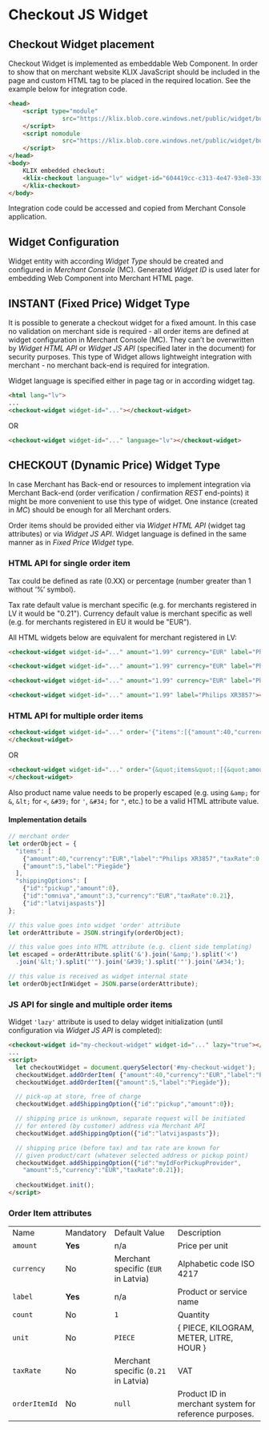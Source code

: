 # Checkout JS Widget

## Checkout Widget placement

Checkout Widget is implemented as embeddable Web Component. In order to show that on merchant website KLIX JavaScript should be included in the page and custom HTML tag to be placed in the required location. See the example below for integration code.

```html
<head>
    <script type="module"
               src="https://klix.blob.core.windows.net/public/widget/build/klixwidget.esm.js">
    </script>
    <script nomodule 
               src="https://klix.blob.core.windows.net/public/widget/build/klixwidget.js">
    </script>
</head>
<body>
    KLIX embedded checkout:
    <klix-checkout language="lv" widget-id="604419cc-c313-4e47-93e8-330385669bdb">
    </klix-checkout>
</body>
```

Integration code could be accessed and copied from Merchant Console application.

## Widget Configuration

Widget entity with according _Widget Type_ should be created and configured in _Merchant Console_ (MC). Generated _Widget ID_ is used later for embedding Web Component into Merchant HTML page.

## INSTANT (Fixed Price) Widget Type

It is possible to generate a checkout widget for a fixed amount. In this case no validation on merchant side is required - all order items are defined at widget configuration in Merchant Console (MC). They can’t be overwritten by _Widget HTML API_ or _Widget JS API_ (specified later in the document) for security purposes. This type of Widget allows lightweight integration with merchant - no merchant back-end is required for integration.

Widget language is specified either in page _<html>_ tag or in according widget tag.

```html
<html lang="lv">
...
<checkout-widget widget-id="..."></checkout-widget>
```

OR

```html
<checkout-widget widget-id="..." language="lv"></checkout-widget>
```

## CHECKOUT (Dynamic Price) Widget Type

In case Merchant has Back-end or resources to implement integration via Merchant Back-end (order verification / confirmation _REST_ end-points) it might be more convenient to use this type of widget. One instance (created in _MC_) should be enough for all Merchant orders.

Order items should be provided either via _Widget HTML API_ (widget tag attributes) or via _Widget JS API_. Widget language is defined in the same manner as in _Fixed Price Widget_ type.

### HTML API for single order item

Tax could be defined as rate (0.XX) or percentage (number greater than 1 without ‘%’ symbol). 

Tax rate default value is merchant specific (e.g. for merchants registered in LV it would be "0.21"). Currency default value is merchant specific as well (e.g. for merchants registered in EU it would be "EUR").

All HTML widgets below are equivalent for merchant registered in LV:

```html
<checkout-widget widget-id="..." amount="1.99" currency="EUR" label="Philips XR3857" tax-rate="0.21" count="1" unit="PIECE"></checkout-widget>

<checkout-widget widget-id="..." amount="1.99" currency="EUR" label="Philips XR3857" tax-rate="21"></checkout-widget>

<checkout-widget widget-id="..." amount="1.99" currency="EUR" label="Philips XR3857"></checkout-widget>

<checkout-widget widget-id="..." amount="1.99" label="Philips XR3857"></checkout-widget>
```

### HTML API for multiple order items

```html
<checkout-widget widget-id="..." order='{"items":[{"amount":40,"currency":"EUR","count":2,"unit":"PIECE","label":"Philips XR3857","taxRate":0.21},{"amount":5,"label":"Piegāde"}]}'>
</checkout-widget>
```

OR

```html
<checkout-widget widget-id="..." order="{&quot;items&quot;:[{&quot;amount&quot;:40,&quot;currency&quot;:&quot;EUR&quot;,&quot;count&quot;:2,&quot;label&quot;:&quot;Philips XR3857&quot;,&quot;taxRate&quot;:0.21},{&quot;amount&quot;:5,&quot;label&quot;:&quot;Piegāde&quot;}]}">
</checkout-widget>
```

Also product name value needs to be properly escaped (e.g. using `&amp;` for `&`, `&lt;` for `<`, `&#39;` for `'`, `&#34;` for `"`, etc.) to be a valid HTML attribute value.

#### Implementation details

```javascript
// merchant order
let orderObject = {
  "items": [
    {"amount":40,"currency":"EUR","label":"Philips XR3857","taxRate":0.21},
    {"amount":5,"label":"Piegāde"}
  ],
  "shippingOptions": [
    {"id":"pickup","amount":0},
    {"id":"omniva","amount":3,"currency":"EUR","taxRate":0.21},
    {"id":"latvijaspasts"}]
};

// this value goes into widget 'order' attribute
let orderAttribute = JSON.stringify(orderObject);

// this value goes into HTML attribute (e.g. client side templating)
let escaped = orderAttribute.split('&').join('&amp;').split('<')
  .join('&lt;').split("'").join('&#39;').split('"').join('&#34;');

// this value is received as widget internal state
let orderObjectInWidget = JSON.parse(orderAttribute);
```



### JS API for single and multiple order items

Widget `'lazy'` attribute is used to delay widget initialization (until configuration via _Widget JS API_ is completed):


```html
<checkout-widget id="my-checkout-widget" widget-id="..." lazy="true"></checkout-widget>
...
<script>
  let checkoutWidget = document.querySelector('#my-checkout-widget');
  checkoutWidget.addOrderItem( {"amount":40,"currency":"EUR","label":"Philips XR3857","count":2,"unit":"PIECE","taxRate":0.21});
  checkoutWidget.addOrderItem({"amount":5,"label":"Piegāde"});

  // pick-up at store, free of charge 
  checkoutWidget.addShippingOption({"id":"pickup","amount":0});

  // shipping price is unknown, separate request will be initiated
  // for entered (by customer) address via Merchant API
  checkoutWidget.addShippingOption({"id":"latvijaspasts"});

  // shipping price (before tax) and tax rate are known for
  // given product/cart (whatever selected address or pickup point)
  checkoutWidget.addShippingOption({"id":"myIdForPickupProvider",
    "amount":5,"currency":"EUR","taxRate":0.21});
  
  checkoutWidget.init();
</script>
```

### Order Item attributes

<table>
  <tr>
   <td>Name
   </td>
   <td>Mandatory
   </td>
   <td>Default Value
   </td>
   <td>Description
   </td>
  </tr>
  <tr>
   <td><code>amount</code>
   </td>
   <td><strong>Yes</strong>
   </td>
   <td>n/a
   </td>
   <td>Price per unit
   </td>
  </tr>
  <tr>
   <td><code>currency</code>
   </td>
   <td>No
   </td>
   <td>Merchant specific (<code>EUR</code> in Latvia)
   </td>
   <td>Alphabetic code ISO 4217
   </td>
  </tr>
  <tr>
   <td><code>label</code>
   </td>
   <td><strong>Yes</strong>
   </td>
   <td>n/a
   </td>
   <td>Product or service name
   </td>
  </tr>
  <tr>
   <td><code>count</code>
   </td>
   <td>No
   </td>
   <td><code>1</code>
   </td>
   <td>Quantity
   </td>
  </tr>
  <tr>
   <td><code>unit</code>
   </td>
   <td>No
   </td>
   <td><code>PIECE</code>
   </td>
   <td>{ PIECE, KILOGRAM, METER, LITRE, HOUR }
   </td>
  </tr>
  <tr>
   <td><code>taxRate</code>
   </td>
   <td>No
   </td>
   <td>Merchant specific (<code>0.21</code> in Latvia)
   </td>
   <td>VAT
   </td>
  </tr>
  <tr>
   <td><code>orderItemId</code>
   </td>
   <td>No
   </td>
   <td><code>null</code>
   </td>
   <td>Product ID in merchant system for reference purposes.
   </td>
  </tr>
</table>
